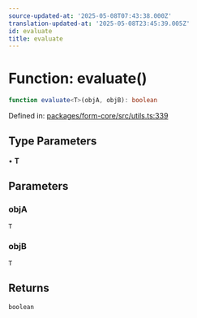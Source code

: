 ```yaml
---
source-updated-at: '2025-05-08T07:43:38.000Z'
translation-updated-at: '2025-05-08T23:45:39.005Z'
id: evaluate
title: evaluate
---
```


<!-- DO NOT EDIT: this page is autogenerated from the type comments -->

# Function: evaluate()

```ts
function evaluate<T>(objA, objB): boolean
```

Defined in: [packages/form-core/src/utils.ts:339](https://github.com/TanStack/form/blob/main/packages/form-core/src/utils.ts#L339)

## Type Parameters

• **T**

## Parameters

### objA

`T`

### objB

`T`

## Returns

`boolean`
